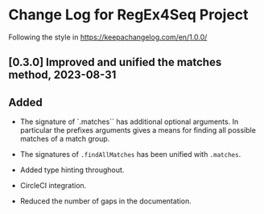 # Change Log for RegEx4Seq Project

Following the style in https://keepachangelog.com/en/1.0.0/

## [0.3.0] Improved and unified the matches method, 2023-08-31

## Added

- The signature of `.matches`` has additional optional arguments. In particular
  the prefixes arguments gives a means for finding all possible matches of
  a match group.

- The signatures of `.findAllMatches` has been unified with `.matches`.

- Added type hinting throughout.

- CircleCI integration.

- Reduced the number of gaps in the documentation.

